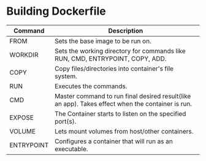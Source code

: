 # Building Dockerfile

| Command | Description |
| ------- | ----------- |
| FROM    | Sets the base image to be run on. |
| WORKDIR | Sets the working directory for commands like RUN, CMD, ENTRYPOINT, COPY, ADD. |
| COPY    | Copy files/directories into container's file system. |
| RUN     | Executes the commands. |
| CMD     | Master command to run final desired result(like an app). Takes effect when the container is run. |
| EXPOSE  | The Container starts to listen on the specified port(s). |
| VOLUME  | Lets mount volumes from host/other containers. |
| ENTRYPOINT | Configures a container that will run as an executable. |
